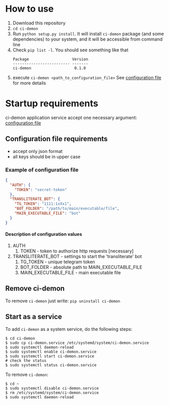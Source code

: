 # How to use

1. Download this repository
2. `cd ci-demon`
3. Run `python setup.py install`. It will install `ci-demon` package (and some dependencies) to your system, and it will
   be accessible from command line
4. Check `pip list -l`.
   You should see something like that
   ```text
   Package                   Version
   ------------------------- -------
   ci-demon                   0.1.0
   ```
5. execute `ci-demon <path_to_configuration_file>` See [configuration file](#configuration-file-requirements) for more
   details

# Startup requirements

ci-demon application service accept one necessary argument: [configuration file](#configuration-file-requirements)

## Configuration file requirements

- accept only json format
- all keys should be in upper case

### Example of configuration file

```json
{
  "AUTH": {
    "TOKEN": "secret-token"
  },
  "TRANSLITERATE_BOT": {
    "TG_TOKEN": "1111:1xXx1",
    "BOT_FOLDER": "/path/to/main/executable/file",
    "MAIN_EXECUTABLE_FILE": "bot"
  }
}

```

#### Description of configuration values

1. AUTH
    1. TOKEN - token to authorize http requests [necessary]
2. TRANSLITERATE_BOT - settings to start the 'transliterate' bot
    1. TG_TOKEN - unique telegram token
    2. BOT_FOLDER - absolute path to MAIN_EXECUTABLE_FILE
    3. MAIN_EXECUTABLE_FILE - main executable file

## Remove ci-demon

To remove `ci-demon` just write: `pip uninstall ci-demon`

## Start as a service

To add `ci-demon` as a system service, do the following steps:

```shell
$ cd ci-demon
$ sudo cp ci-demon.service /etc/systemd/system/ci-demon.service
$ sudo systemctl daemon-reload
$ sudo systemctl enable ci-demon.service
$ sudo systemctl start ci-demon.service
# check the status
$ sudo systemctl status ci-demon.service
```

To remove `ci-demon`:

```shell
$ cd ~
$ sudo systemctl disable ci-demon.service
$ rm /etc/systemd/system/ci-demon.service
$ sudo systemctl daemon-reload
```